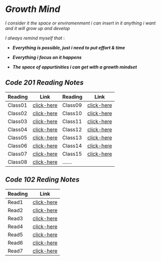 
# *Growth Mind* 	

*I consider it the space or enviromenment i can insert in it anything i want and it will grow up and develop*

*I always remind myself that* : 

+ ***Everything is possible, just i need to put effort & time***	

+ ***Everything i focus on it happens***	

+ ***The space of oppurtinities i can get with a growth mindset***	



## *Code 201 Reading Notes* 

Reading | Link | Reading | Link
------- | --------- | -------- | ----------
 Class01 | [click-here](https://qaisw96.github.io/reading-notes/class-01) | Class09 | [click-here](#)
 Class02 | [click-here](#) | Class10 | [click-here](#)
 Class03 | [click-here](#) | Class11 | [click-here](#)
 Class04 | [click-here](#) | Class12 | [click-here](#)
 Class05 | [click-here](#) | Class13 | [click-here](#)
 Class06 | [click-here](#) | Class14 | [click-here](#)
 Class07 | [click-here](#) | Class15 | [click-here](#)
 Class08 | [click-here](#) | .......








## *Code 102 Reding Notes* 

Reading | Link 
------- | ---------
Read1 | [click-here](https://qaisw96.github.io/reading-notes/read1) 
Read2 | [click-here](https://qaisw96.github.io/reading-notes/read2) 
Read3 | [click-here](https://qaisw96.github.io/reading-notes/read3) 
Read4 | [click-here](https://qaisw96.github.io/reading-notes/read4) 
Read5 | [click-here](https://qaisw96.github.io/reading-notes/read5) 
Read6 | [click-here](https://qaisw96.github.io/reading-notes/read6) 
Read7 | [click-here](https://qaisw96.github.io/reading-notes/read7) 

